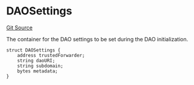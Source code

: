 # DAOSettings
[Git Source](https://github.com/DAObox/fantastic-spork/blob/e85e294b9aa197e65780cf42fd333d2b29d2cb82/src/lib/Types.sol)

The container for the DAO settings to be set during the DAO initialization.


```solidity
struct DAOSettings {
    address trustedForwarder;
    string daoURI;
    string subdomain;
    bytes metadata;
}
```


